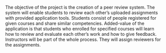 The objective of the project is the creation of a peer review system. The system will enable students to review each other’s uploaded assignments with provided application tools. Students consist of people registered for given courses and share similar competencies. Added-value of the application is that students who enrolled for specified courses will learn how to review and evaluate each other’s work and how to give feedback. Instructors will be part of the whole process. They will assign reviewers for the assignments.
